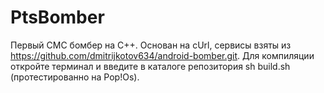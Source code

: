 # PtsBomber
Первый СМС бомбер на C++.
Основан на cUrl, сервисы взяты из https://github.com/dmitrijkotov634/android-bomber.git.
Для компиляции откройте терминал и введите в каталоге репозитория sh build.sh (протестированно на Pop!Os).
